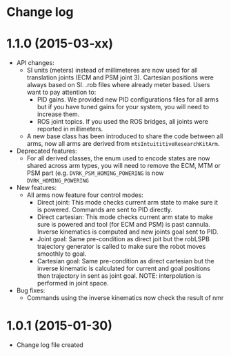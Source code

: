 Change log
==========

1.1.0 (2015-03-xx)
==================

* API changes:
  * SI units (meters) instead of millimeteres are now used for all translation joints (ECM and PSM joint 3).  Cartesian positions were always based on SI.  .rob files where already meter based.  Users want to pay attention to:
    * PID gains.  We provided new PID configurations files for all arms but if you have tuned gains for your system, you will need to increase them.
    * ROS joint topics.  If you used the ROS bridges, all joints were reported in millimeters.
  * A new base class has been introduced to share the code between all arms, now all arms are derived from `mtsIntuititiveResearchKitArm`.
* Deprecated features:
  * For all derived classes, the enum used to encode states are now shared across arm types, you will need to remove the ECM, MTM or PSM part (e.g. `DVRK_PSM_HOMING_POWERING` is now `DVRK_HOMING_POWERING`  
* New features:
  * All arms now feature four control modes:
    * Direct joint:  This mode checks current arm state to make sure it is powered.  Commands are sent to PID directly.
    * Direct cartesian: This mode checks current arm state to make sure is powered and tool (for ECM and PSM) is past cannula.  Inverse kinematics is computed and new joints goal sent to PID.
    * Joint goal: Same pre-condition as direct joit but the robLSPB trajectory generator is called to make sure the robot moves smoothly to goal.
    * Cartesian goal: Same pre-condition as direct cartesian but the inverse kinematic is calculated for current and goal positions then trajectory in sent as joint goal.   NOTE: interpolation is performed in joint space.
* Bug fixes:
  * Commands using the inverse kinematics now check the result of nmr

1.0.1 (2015-01-30)
==================

* Change log file created